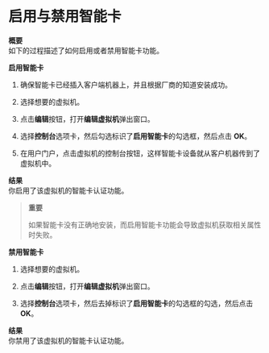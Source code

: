 # 启用与禁用智能卡

**概要**<br/>
如下的过程描述了如何启用或者禁用智能卡功能。


**启用智能卡**

1. 确保智能卡已经插入客户端机器上，并且根据厂商的知道安装成功。

2. 选择想要的虚拟机。

3. 点击**编辑**按钮，打开**编辑虚拟机**弹出窗口。

4. 选择**控制台**选项卡，然后勾选标识了**启用智能卡**的勾选框，然后点击 **OK**。

5. 在用户门户，点击虚拟机的控制台按钮，这样智能卡设备就从客户机器传到了虚拟机中。

**结果**<br/>
你启用了该虚拟机的智能卡认证功能。


> **重要**
>
> 如果智能卡没有正确地安装，而启用智能卡功能会导致虚拟机获取相关属性时失败。


**禁用智能卡**

1. 选择想要的虚拟机。

2. 点击**编辑**按钮，打开**编辑虚拟机**弹出窗口。

3. 选择**控制台**选项卡，然后去掉标识了**启用智能卡**的勾选框的勾选，然后点击 **OK**。


**结果**<br/>
你禁用了该虚拟机的智能卡认证功能。
